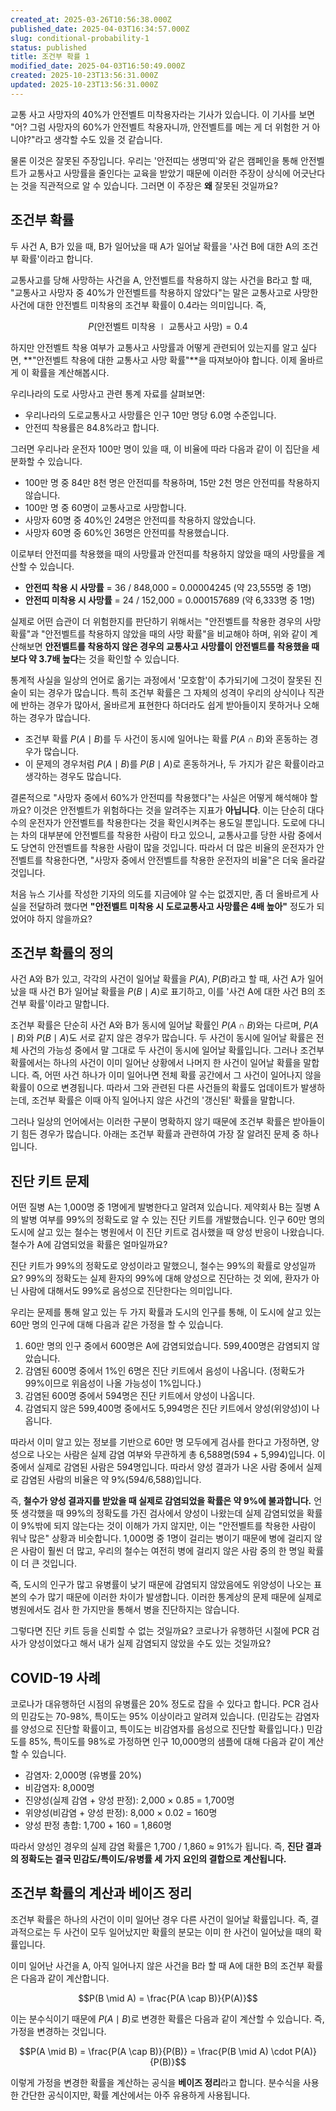 ```yaml
---
created_at: 2025-03-26T10:56:38.000Z
published_date: 2025-04-03T16:34:57.000Z
slug: conditional-probability-1
status: published
title: 조건부 확률 1
modified_date: 2025-04-03T16:50:49.000Z
created: 2025-10-23T13:56:31.000Z
updated: 2025-10-23T13:56:31.000Z
---
```


교통 사고 사망자의 40%가 안전벨트 미착용자라는 기사가 있습니다. 이 기사를 보면 "어? 그럼 사망자의 60%가 안전벨트 착용자니까, 안전벨트를 메는 게 더 위험한 거 아니야?"라고 생각할 수도 있을 것 같습니다.

물론 이것은 잘못된 주장입니다. 우리는 '안전띠는 생명띠'와 같은 캠페인을 통해 안전벨트가 교통사고 사망률을 줄인다는 교육을 받았기 때문에 이러한 주장이 상식에 어긋난다는 것을 직관적으로 알 수 있습니다. 그러면 이 주장은 **왜** 잘못된 것일까요?

## 조건부 확률

두 사건 A, B가 있을 때, B가 일어났을 때 A가 일어날 확률을 '사건 B에 대한 A의 조건부 확률'이라고 합니다.

교통사고를 당해 사망하는 사건을 A, 안전벨트를 착용하지 않는 사건을 B라고 할 때, "교통사고 사망자 중 40%가 안전벨트를 착용하지 않았다"는 말은 교통사고로 사망한 사건에 대한 안전벨트 미착용의 조건부 확률이 0.4라는 의미입니다. 즉,

$$P(\text{안전벨트 미착용} \mid \text{교통사고 사망}) = 0.4$$

하지만 안전벨트 착용 여부가 교통사고 사망률과 어떻게 관련되어 있는지를 알고 싶다면, **"안전벨트 착용에 대한 교통사고 사망 확률"**을 따져보아야 합니다. 이제 올바르게 이 확률을 계산해봅시다.

우리나라의 도로 사망사고 관련 통계 자료를 살펴보면:

- 우리나라의 도로교통사고 사망률은 인구 10만 명당 6.0명 수준입니다.
- 안전띠 착용률은 84.8%라고 합니다.

그러면 우리나라 운전자 100만 명이 있을 때, 이 비율에 따라 다음과 같이 이 집단을 세분화할 수 있습니다.

- 100만 명 중 84만 8천 명은 안전띠를 착용하며, 15만 2천 명은 안전띠를 착용하지 않습니다.
- 100만 명 중 60명이 교통사고로 사망합니다.
- 사망자 60명 중 40%인 24명은 안전띠를 착용하지 않았습니다.
- 사망자 60명 중 60%인 36명은 안전띠를 착용했습니다.

이로부터 안전띠를 착용했을 때의 사망률과 안전띠를 착용하지 않았을 때의 사망률을 계산할 수 있습니다.

- **안전띠 착용 시 사망률** = 36 / 848,000 = 0.00004245 (약 23,555명 중 1명)
- **안전띠 미착용 시 사망률** = 24 / 152,000 = 0.000157689 (약 6,333명 중 1명)

실제로 어떤 습관이 더 위험한지를 판단하기 위해서는 "안전벨트를 착용한 경우의 사망 확률"과 "안전벨트를 착용하지 않았을 때의 사망 확률"을 비교해야 하며, 위와 같이 계산해보면 **안전벨트를 착용하지 않은 경우의 교통사고 사망률이 안전벨트를 착용했을 때보다 약 3.7배 높다**는 것을 확인할 수 있습니다.

통계적 사실을 일상의 언어로 옮기는 과정에서 '모호함'이 추가되기에 그것이 잘못된 진술이 되는 경우가 많습니다. 특히 조건부 확률은 그 자체의 성격이 우리의 상식이나 직관에 반하는 경우가 많아서, 올바르게 표현한다 하더라도 쉽게 받아들이지 못하거나 오해하는 경우가 많습니다.

- 조건부 확률 $P(A \mid B)$를 두 사건이 동시에 일어나는 확률 $P(A \cap B)$와 혼동하는 경우가 많습니다.
- 이 문제의 경우처럼 $P(A \mid B)$를 $P(B \mid A)$로 혼동하거나, 두 가지가 같은 확률이라고 생각하는 경우도 많습니다.

결론적으로 "사망자 중에서 60%가 안전띠를 착용했다"는 사실은 어떻게 해석해야 할까요? 이것은 안전벨트가 위험하다는 것을 알려주는 지표가 **아닙니다**. 이는 단순히 대다수의 운전자가 안전벨트를 착용한다는 것을 확인시켜주는 용도일 뿐입니다. 도로에 다니는 차의 대부분에 안전벨트를 착용한 사람이 타고 있으니, 교통사고를 당한 사람 중에서도 당연히 안전벨트를 착용한 사람이 많을 것입니다. 따라서 더 많은 비율의 운전자가 안전벨트를 착용한다면, "사망자 중에서 안전벨트를 착용한 운전자의 비율"은 더욱 올라갈 것입니다.

처음 뉴스 기사를 작성한 기자의 의도를 지금에야 알 수는 없겠지만, 좀 더 올바르게 사실을 전달하려 했다면 **"안전벨트 미착용 시 도로교통사고 사망률은 4배 높아"** 정도가 되었어야 하지 않을까요?

## 조건부 확률의 정의

사건 A와 B가 있고, 각각의 사건이 일어날 확률을 $P(A)$, $P(B)$라고 할 때, 사건 A가 일어났을 때 사건 B가 일어날 확률을 $P(B \mid A)$로 표기하고, 이를 '사건 A에 대한 사건 B의 조건부 확률'이라고 말합니다.

조건부 확률은 단순히 사건 A와 B가 동시에 일어날 확률인 $P(A \cap B)$와는 다르며, $P(A \mid B)$와 $P(B \mid A)$도 서로 같지 않은 경우가 많습니다. 두 사건이 동시에 일어날 확률은 전체 사건의 가능성 중에서 말 그대로 두 사건이 동시에 일어날 확률입니다. 그러나 조건부 확률에서는 하나의 사건이 이미 일어난 상황에서 나머지 한 사건이 일어날 확률을 말합니다. 즉, 어떤 사건 하나가 이미 일어나면 전체 확률 공간에서 그 사건이 일어나지 않을 확률이 0으로 변경됩니다. 따라서 그와 관련된 다른 사건들의 확률도 업데이트가 발생하는데, 조건부 확률은 이때 아직 일어나지 않은 사건의 '갱신된' 확률을 말합니다.

그러나 일상의 언어에서는 이러한 구분이 명확하지 않기 때문에 조건부 확률은 받아들이기 힘든 경우가 많습니다. 아래는 조건부 확률과 관련하여 가장 잘 알려진 문제 중 하나입니다.

## 진단 키트 문제 

어떤 질병 A는 1,000명 중 1명에게 발병한다고 알려져 있습니다. 제약회사 B는 질병 A의 발병 여부를 99%의 정확도로 알 수 있는 진단 키트를 개발했습니다. 인구 60만 명의 도시에 살고 있는 철수는 병원에서 이 진단 키트로 검사했을 때 양성 반응이 나왔습니다. 철수가 A에 감염되었을 확률은 얼마일까요?

진단 키트가 99%의 정확도로 양성이라고 말했으니, 철수는 99%의 확률로 양성일까요? 99%의 정확도는 실제 환자의 99%에 대해 양성으로 진단하는 것 외에, 환자가 아닌 사람에 대해서도 99%로 음성으로 진단한다는 의미입니다.

우리는 문제를 통해 알고 있는 두 가지 확률과 도시의 인구를 통해, 이 도시에 살고 있는 60만 명의 인구에 대해 다음과 같은 가정을 할 수 있습니다.

1. 60만 명의 인구 중에서 600명은 A에 감염되었습니다. 599,400명은 감염되지 않았습니다.
2. 감염된 600명 중에서 1%인 6명은 진단 키트에서 음성이 나옵니다. (정확도가 99%이므로 위음성이 나올 가능성이 1%입니다.)
3. 감염된 600명 중에서 594명은 진단 키트에서 양성이 나옵니다.
4. 감염되지 않은 599,400명 중에서도 5,994명은 진단 키트에서 양성(위양성)이 나옵니다.

따라서 이미 알고 있는 정보를 기반으로 60만 명 모두에게 검사를 한다고 가정하면, 양성으로 나오는 사람은 실제 감염 여부와 무관하게 총 6,588명(594 + 5,994)입니다. 이 중에서 실제로 감염된 사람은 594명입니다. 따라서 양성 결과가 나온 사람 중에서 실제로 감염된 사람의 비율은 약 9%(594/6,588)입니다.

즉, **철수가 양성 결과지를 받았을 때 실제로 감염되었을 확률은 약 9%에 불과합니다.** 언뜻 생각했을 때 99%의 정확도를 가진 검사에서 양성이 나왔는데 실제 감염되었을 확률이 9%밖에 되지 않는다는 것이 이해가 가지 않지만, 이는 "안전벨트를 착용한 사람이 워낙 많은" 상황과 비슷합니다. 1,000명 중 1명이 걸리는 병이기 때문에 병에 걸리지 않은 사람이 훨씬 더 많고, 우리의 철수는 여전히 병에 걸리지 않은 사람 중의 한 명일 확률이 더 큰 것입니다.

즉, 도시의 인구가 많고 유병률이 낮기 때문에 감염되지 않았음에도 위양성이 나오는 표본의 수가 많기 때문에 이러한 차이가 발생합니다. 이러한 통계상의 문제 때문에 실제로 병원에서도 검사 한 가지만을 통해서 병을 진단하지는 않습니다.

그렇다면 진단 키트 등을 신뢰할 수 없는 것일까요? 코로나가 유행하던 시절에 PCR 검사가 양성이었다고 해서 내가 실제 감염되지 않았을 수도 있는 것일까요?

## COVID-19 사례

코로나가 대유행하던 시점의 유병률은 20% 정도로 잡을 수 있다고 합니다. PCR 검사의 민감도는 70-98%, 특이도는 95% 이상이라고 알려져 있습니다. (민감도는 감염자를 양성으로 진단할 확률이고, 특이도는 비감염자를 음성으로 진단할 확률입니다.) 민감도를 85%, 특이도를 98%로 가정하면 인구 10,000명의 샘플에 대해 다음과 같이 계산할 수 있습니다.

- 감염자: 2,000명 (유병률 20%)
- 비감염자: 8,000명
- 진양성(실제 감염 + 양성 판정): 2,000 × 0.85 = 1,700명
- 위양성(비감염 + 양성 판정): 8,000 × 0.02 = 160명
- 양성 판정 총합: 1,700 + 160 = 1,860명

따라서 양성인 경우의 실제 감염 확률은 1,700 / 1,860 ≈ 91%가 됩니다. 즉, **진단 결과의 정확도는 결국 민감도/특이도/유병률 세 가지 요인의 결합으로 계산됩니다.**

## 조건부 확률의 계산과 베이즈 정리

조건부 확률은 하나의 사건이 이미 일어난 경우 다른 사건이 일어날 확률입니다. 즉, 결과적으로는 두 사건이 모두 일어났지만 확률의 분모는 이미 한 사건이 일어났을 때의 확률입니다.

이미 일어난 사건을 A, 아직 일어나지 않은 사건을 B라 할 때 A에 대한 B의 조건부 확률은 다음과 같이 계산합니다.

$$P(B \mid A) = \frac{P(A \cap B)}{P(A)}$$

이는 분수식이기 때문에 $P(A \mid B)$로 변경한 확률은 다음과 같이 계산할 수 있습니다. 즉, 가정을 변경하는 것입니다.

$$P(A \mid B) = \frac{P(A \cap B)}{P(B)} = \frac{P(B \mid A) \cdot P(A)}{P(B)}$$

이렇게 가정을 변경한 확률을 계산하는 공식을 **베이즈 정리**라고 합니다. 분수식을 사용한 간단한 공식이지만, 확률 계산에서는 아주 유용하게 사용됩니다.